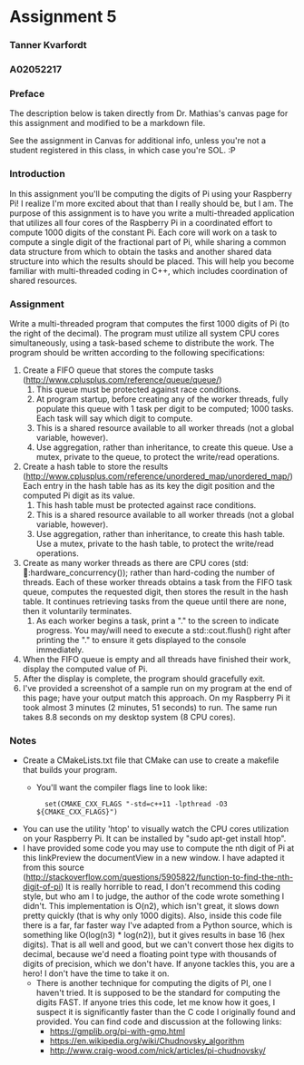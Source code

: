 # Assignment 5

### Tanner Kvarfordt

### A02052217

### Preface

The description below is taken directly from Dr. Mathias's canvas page for this assignment and modified
to be a markdown file.

See the assignment in Canvas for additional info, unless you're not a student registered in this class, 
in which case you're SOL. :P

### Introduction

In this assignment you'll be computing the digits of Pi using your Raspberry Pi!  I realize I'm more excited about that than I really should be, but I am.  The purpose of this assignment is to have you write a multi-threaded application that utilizes all four cores of the Raspberry Pi in a coordinated effort to compute 1000 digits of the constant Pi.  Each core will work on a task to compute a single digit of the fractional part of Pi, while sharing a common data structure from which to obtain the tasks and another shared data structure into which the results should be placed.  This will help you become familiar with multi-threaded coding in C++, which includes coordination of shared resources.

### Assignment

Write a multi-threaded program that computes the first 1000 digits of Pi (to the right of the decimal).  The program must utilize all system CPU cores simultaneously, using a task-based scheme to distribute the work.  The program should be written according to the following specifications:

1. Create a FIFO queue that stores the compute tasks (http://www.cplusplus.com/reference/queue/queue/)
    1. This queue must be protected against race conditions.
    2. At program startup, before creating any of the worker threads, fully populate this queue with 1 task per digit to be computed; 1000 tasks.  Each task will say which digit to compute.
    3. This is a shared resource available to all worker threads (not a global variable, however).
    4. Use aggregation, rather than inheritance, to create this queue.  Use a mutex, private to the queue, to protect the write/read operations.
2. Create a hash table to store the results (http://www.cplusplus.com/reference/unordered_map/unordered_map/)
Each entry in the hash table has as its key the digit position and the computed Pi digit as its value.
    1. This hash table must be protected against race conditions.
    2. This is a shared resource available to all worker threads (not a global variable, however).
    3. Use aggregation, rather than inheritance, to create this hash table.  Use a mutex, private to the hash table, to protect the write/read operations.
3. Create as many worker threads as there are CPU cores (std::thread::hardware_concurrency()); rather than hard-coding the number of threads.  Each of these worker threads obtains a task from the FIFO task queue, computes the requested digit, then stores the result in the hash table.  It continues retrieving tasks from the queue until there are none, then it voluntarily terminates.
    1. As each worker begins a task, print a "." to the screen to indicate progress.  You may/will need to execute a std::cout.flush() right after printing the "." to ensure it gets displayed to the console immediately.
4. When the FIFO queue is empty and all threads have finished their work, display the computed value of Pi.
5. After the display is complete, the program should gracefully exit.
6. I've provided a screenshot of a sample run on my program at the end of this page; have your output match this approach.  On my Raspberry Pi it took almost 3 minutes (2 minutes, 51 seconds) to run.  The same run takes 8.8 seconds on my desktop system (8 CPU cores).

### Notes

* Create a CMakeLists.txt file that CMake can use to create a makefile that builds your program.
    * You'll want the compiler flags line to look like: 

            set(CMAKE_CXX_FLAGS "-std=c++11 -lpthread -O3 ${CMAKE_CXX_FLAGS}")

* You can use the utility 'htop' to visually watch the CPU cores utilization on your Raspberry Pi.  It can be installed by "sudo apt-get install htop".
* I have provided some code you may use to compute the nth digit of Pi at this linkPreview the documentView in a new window.  I have adapted it from this source (http://stackoverflow.com/questions/5905822/function-to-find-the-nth-digit-of-pi)  It is really horrible to read, I don't recommend this coding style, but who am I to judge, the author of the code wrote something I didn't.  This implementation is O(n2), which isn't great, it slows down pretty quickly (that is why only 1000 digits).  Also, inside this code file there is a far, far faster way I've adapted from a Python source, which is something like O(log(n3) * log(n2)), but it gives results in base 16 (hex digits).  That is all well and good, but we can't convert those hex digits to decimal, because we'd need a floating point type with thousands of digits of precision, which we don't have.  If anyone tackles this, you are a hero!  I don't have the time to take it on.
    * There is another technique for computing the digits of PI, one I haven't tried.  It is supposed to be the standard for computing the digits FAST.  If anyone tries this code, let me know how it goes, I suspect it is significantly faster than the C code I originally found and provided.  You can find code and discussion at the following links:
        * https://gmplib.org/pi-with-gmp.html
        * https://en.wikipedia.org/wiki/Chudnovsky_algorithm
        * http://www.craig-wood.com/nick/articles/pi-chudnovsky/ 
